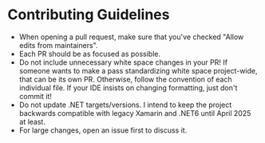 # Contributing Guidelines

* When opening a pull request, make sure that you've checked "Allow edits from maintainers".
* Each PR should be as focused as possible.
* Do not include unnecessary white space changes in your PR! If someone wants to make a pass standardizing white space project-wide, that can be its own PR. Otherwise, follow the convention of each individual file. If your IDE insists on changing formatting, just don't commit it!
* Do not update .NET targets/versions. I intend to keep the project backwards compatible with legacy Xamarin and .NET6 until April 2025 at least.
* For large changes, open an issue first to discuss it.